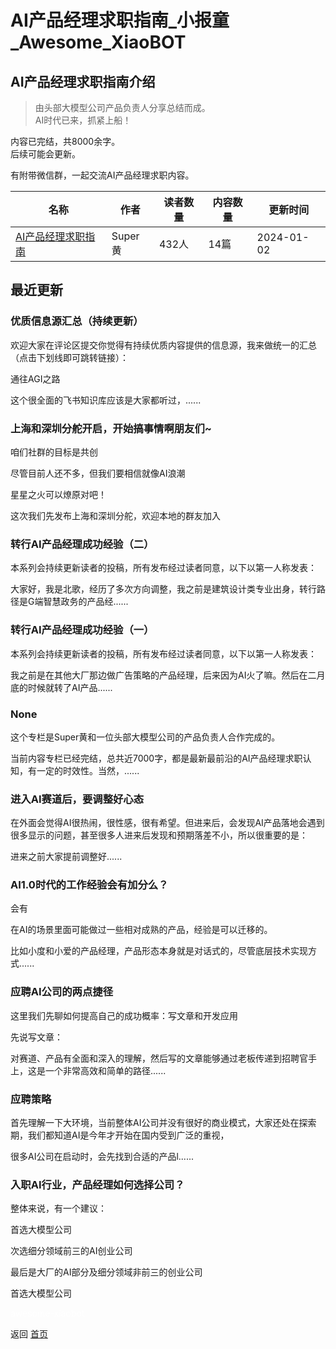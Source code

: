 # AI产品经理求职指南_小报童_Awesome_XiaoBOT

## AI产品经理求职指南介绍
> 由头部大模型公司产品负责人分享总结而成。    
AI时代已来，抓紧上船！    
    
内容已完结，共8000余字。    
后续可能会更新。    
    
有附带微信群，一起交流AI产品经理求职内容。  
  


|名称|作者|读者数量|内容数量|更新时间|
|---|---|---|---|---|
|[AI产品经理求职指南](https://xiaobot.net/p/AIProduct?refer=0b133df9-27dc-423b-8101-639049001c13)|Super黄|432人|14篇|2024-01-02|

## 最近更新
### 优质信息源汇总（持续更新）

欢迎大家在评论区提交你觉得有持续优质内容提供的信息源，我来做统一的汇总（点击下划线即可跳转链接）：

通往AGI之路

这个很全面的飞书知识库应该是大家都听过，......

### 上海和深圳分舵开启，开始搞事情啊朋友们~

咱们社群的目标是共创

尽管目前人还不多，但我们要相信就像AI浪潮

星星之火可以燎原对吧！

这次我们先发布上海和深圳分舵，欢迎本地的群友加入

### 转行AI产品经理成功经验（二）

本系列会持续更新读者的投稿，所有发布经过读者同意，以下以第一人称发表：

大家好，我是北歌，经历了多次方向调整，我之前是建筑设计类专业出身，转行路径是G端智慧政务的产品经......

### 转行AI产品经理成功经验（一）

本系列会持续更新读者的投稿，所有发布经过读者同意，以下以第一人称发表：

我之前是在其他大厂那边做广告策略的产品经理，后来因为AI火了嘛。然后在二月底的时候就转了AI产品......

### None

这个专栏是Super黄和一位头部大模型公司的产品负责人合作完成的。

当前内容专栏已经完结，总共近7000字，都是最新最前沿的AI产品经理求职认知，有一定的时效性。当然，......

### 进入AI赛道后，要调整好心态

在外面会觉得AI很热闹，很性感，很有希望。但进来后，会发现AI产品落地会遇到很多显示的问题，甚至很多人进来后发现和预期落差不小，所以很重要的是：

进来之前大家提前调整好......

### AI1.0时代的工作经验会有加分么？

会有

在AI的场景里面可能做过一些相对成熟的产品，经验是可以迁移的。

比如小度和小爱的产品经理，产品形态本身就是对话式的，尽管底层技术实现方式......

### 应聘AI公司的两点捷径

这里我们先聊如何提高自己的成功概率：写文章和开发应用

先说写文章：

对赛道、产品有全面和深入的理解，然后写的文章能够通过老板传递到招聘官手上，这是一个非常高效和简单的路径......

### 应聘策略

首先理解一下大环境，当前整体AI公司并没有很好的商业模式，大家还处在探索期，我们都知道AI是今年才开始在国内受到广泛的重视，

很多AI公司在启动时，会先找到合适的产品l......

### 入职AI行业，产品经理如何选择公司？

整体来说，有一个建议：

首选大模型公司

次选细分领域前三的AI创业公司

最后是大厂的AI部分及细分领域非前三的创业公司

首选大模型公司


<a href="https://github.com/Reno9527/awesome-xiaobot" style="color: white; text-decoration: none;">awesome-xiaobot</a>

返回 [首页](../README.md)
